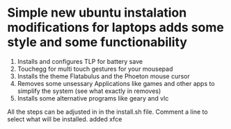Simple new ubuntu instalation modifications for laptops adds some style and some functionability
============================================

1. Installs and configures TLP for battery save
2. Touchegg for multi touch gestures for your mousepad
3. Installs the theme Flatabulus and the Phoeton mouse cursor
4. Removes some unsessary Applications like games and other apps to simplify the system (see what exactly in removes)
5. Installs some alternative programs like geary and vlc

All the steps can be adjusted in in the install.sh file. Comment a line to select what will be installed.
added xfce